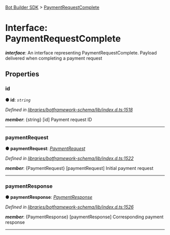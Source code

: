[Bot Builder SDK](../README.md) > [PaymentRequestComplete](../interfaces/botbuilder.paymentrequestcomplete.md)



# Interface: PaymentRequestComplete

*__interface__*: An interface representing PaymentRequestComplete. Payload delivered when completing a payment request



## Properties
<a id="id"></a>

###  id

**●  id**:  *`string`* 

*Defined in [libraries/botframework-schema/lib/index.d.ts:1518](https://github.com/Microsoft/botbuilder-js/blob/ce808e0/libraries/botframework-schema/lib/index.d.ts#L1518)*


*__member__*: {string} [id] Payment request ID





___

<a id="paymentrequest"></a>

###  paymentRequest

**●  paymentRequest**:  *[PaymentRequest](botbuilder.paymentrequest.md)* 

*Defined in [libraries/botframework-schema/lib/index.d.ts:1522](https://github.com/Microsoft/botbuilder-js/blob/ce808e0/libraries/botframework-schema/lib/index.d.ts#L1522)*


*__member__*: {PaymentRequest} [paymentRequest] Initial payment request





___

<a id="paymentresponse"></a>

###  paymentResponse

**●  paymentResponse**:  *[PaymentResponse](botbuilder.paymentresponse.md)* 

*Defined in [libraries/botframework-schema/lib/index.d.ts:1526](https://github.com/Microsoft/botbuilder-js/blob/ce808e0/libraries/botframework-schema/lib/index.d.ts#L1526)*


*__member__*: {PaymentResponse} [paymentResponse] Corresponding payment response





___


